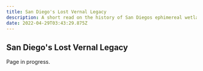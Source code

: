 ```yaml
---
title: San Diego's Lost Vernal Legacy
description: A short read on the history of San Diegos ephimereal wetlands.
date: 2022-04-29T03:43:29.875Z
---
```

## San Diego's Lost Vernal Legacy

Page in progress.